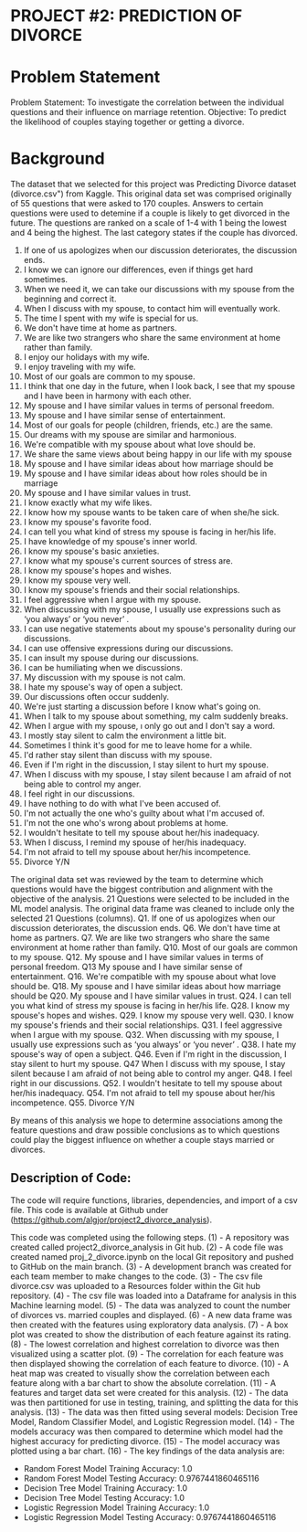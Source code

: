 
# PROJECT #2:  PREDICTION OF DIVORCE

# Problem Statement
Problem Statement: To investigate the correlation between the individual questions and their influence on marriage retention.
Objective: To predict the likelihood of couples staying together or getting a divorce.

# Background

The dataset that we selected for this project was Predicting Divorce dataset (divorce.csv") from Kaggle.
This original data set was comprised originally of 55 questions that were asked to 170 couples. Answers to certain questions were used to detemine if a couple is likely to get divorced in the future.
The questions are ranked on a scale of 1-4 with 1 being the lowest and 4 being the highest. The last category states if the couple has divorced.
1.  If one of us apologizes when our discussion deteriorates, the discussion ends.
2.  I know we can ignore our differences, even if things get hard sometimes.
3.  When we need it, we can take our discussions with my spouse from the beginning and correct it.
4.  When I discuss with my spouse, to contact him will eventually work.
5.  The time I spent with my wife is special for us.
6.  We don't have time at home as partners.
7.  We are like two strangers who share the same environment at home rather than family.
8.  I enjoy our holidays with my wife.
9.  I enjoy traveling with my wife.
10. Most of our goals are common to my spouse.
11. I think that one day in the future, when I look back, I see that my spouse and I have been in harmony with each other.
12. My spouse and I have similar values in terms of personal freedom.
13. My spouse and I have similar sense of entertainment.
14. Most of our goals for people (children, friends, etc.) are the same.
15. Our dreams with my spouse are similar and harmonious.
16. We're compatible with my spouse about what love should be.
17. We share the same views about being happy in our life with my spouse
18. My spouse and I have similar ideas about how marriage should be
19. My spouse and I have similar ideas about how roles should be in marriage
20. My spouse and I have similar values in trust.
21. I know exactly what my wife likes.
22. I know how my spouse wants to be taken care of when she/he sick.
23. I know my spouse's favorite food.
24. I can tell you what kind of stress my spouse is facing in her/his life.
25. I have knowledge of my spouse's inner world.
26. I know my spouse's basic anxieties.
27. I know what my spouse's current sources of stress are.
28. I know my spouse's hopes and wishes.
29. I know my spouse very well.
30. I know my spouse's friends and their social relationships.
31. I feel aggressive when I argue with my spouse.
32. When discussing with my spouse, I usually use expressions such as ‘you always’ or ‘you never’ .
33. I can use negative statements about my spouse's personality during our discussions.
34. I can use offensive expressions during our discussions.
35. I can insult my spouse during our discussions.
36. I can be humiliating when we discussions.
37. My discussion with my spouse is not calm.
38. I hate my spouse's way of open a subject.
39. Our discussions often occur suddenly.
40. We're just starting a discussion before I know what's going on.
41. When I talk to my spouse about something, my calm suddenly breaks.
42. When I argue with my spouse, ı only go out and I don't say a word.
43. I mostly stay silent to calm the environment a little bit.
44. Sometimes I think it's good for me to leave home for a while.
45. I'd rather stay silent than discuss with my spouse.
46. Even if I'm right in the discussion, I stay silent to hurt my spouse.
47. When I discuss with my spouse, I stay silent because I am afraid of not being able to control my anger.
48. I feel right in our discussions.
49. I have nothing to do with what I've been accused of.
50. I'm not actually the one who's guilty about what I'm accused of.
51. I'm not the one who's wrong about problems at home.
52. I wouldn't hesitate to tell my spouse about her/his inadequacy.
53. When I discuss, I remind my spouse of her/his inadequacy.
54. I'm not afraid to tell my spouse about her/his incompetence.
55.   Divorce Y/N

The original data set was reviewed by the team to determine which questions would have the biggest contribution and alignment with the objective of the analysis.
21 Questions were selected to be included in the ML model analysis.
The original data frame was cleaned to include only the selected 21 Questions (columns).
    Q1.  If one of us apologizes when our discussion deteriorates, the discussion ends.
    Q6.  We don't have time at home as partners.
    Q7.  We are like two strangers who share the same environment at home rather than family.
    Q10. Most of our goals are common to my spouse.
    Q12. My spouse and I have similar values in terms of personal freedom.
    Q13  My spouse and I have similar sense of entertainment.
    Q16. We're compatible with my spouse about what love should be.
    Q18. My spouse and I have similar ideas about how marriage should be
    Q20. My spouse and I have similar values in trust.
    Q24. I can tell you what kind of stress my spouse is facing in her/his life.
    Q28. I know my spouse's hopes and wishes.
    Q29. I know my spouse very well.
    Q30. I know my spouse's friends and their social relationships.
    Q31. I feel aggressive when I argue with my spouse.
    Q32. When discussing with my spouse, I usually use expressions such as ‘you always’ or ‘you never’ .
    Q38. I hate my spouse's way of open a subject.
    Q46. Even if I'm right in the discussion, I stay silent to hurt my spouse.
    Q47  When I discuss with my spouse, I stay silent because I am afraid of not being able to control my anger.
    Q48. I feel right in our discussions.
    Q52. I wouldn't hesitate to tell my spouse about her/his inadequacy.
    Q54. I'm not afraid to tell my spouse about her/his incompetence.
    Q55. Divorce Y/N
    
By means of this analysis we hope to determine associations among the feature questions and draw possible conclusions as to which questions could play the biggest influence on whether a couple stays married or divorces.

## Description of Code:

The code will require functions, libraries, dependencies, and import of a csv file.
This code is available at Github under (https://github.com/algjor/project2_divorce_analysis).

This code was completed using the following steps.
(1) - A repository was created called project2_divorce_analysis in Git hub.
(2) - A code file was created named proj_2_divorce.ipynb on the local Git repository and pushed to GitHub on the main branch.
(3) - A development branch was created for each team member to make changes to the code.
(3) - The csv file divorce.csv was uploaded to a Resources folder within the Git hub repository.
(4) - The csv file was loaded into a Dataframe for analysis in this Machine learning model.
(5) - The data was analyzed to count the number of divorces vs. married couples and displayed.
(6) - A new data frame was then created with the features using exploratory data analysis.
(7) - A box plot was created to show the distribution of each feature against its rating.
(8) - The lowest correlation and highest correlation to divorce was then visualized using a scatter plot.
(9) - The correlation for each feature was then displayed showing the correlation of each feature to divorce.
(10) - A heat map was created to visually show the correlation between each feature along with a bar chart to show the absolute correlation.
(11) - A features and target data set were created for this analysis.
(12) - The data was then partitioned for use in testing, training, and splitting the data for this analysis.
(13) - The data was then fitted using several models: Decision Tree Model, Random Classifier Model, and Logistic Regression model.
(14) - The models accuracy was then compared to determine which model had the highest accuracy for predicting divorce.
(15) - The model accuracy was plotted using a bar chart.
(16) - The key findings of the data analysis are:
  - Random Forest Model Training Accuracy: 1.0
  - Random Forest Model Testing Accuracy: 0.9767441860465116
  - Decision Tree Model Training Accuracy: 1.0
  - Decision Tree Model Testing Accuracy: 1.0
  - Logistic Regression Model Training Accuracy: 1.0
  - Logistic Regression Model Testing Accuracy: 0.9767441860465116
